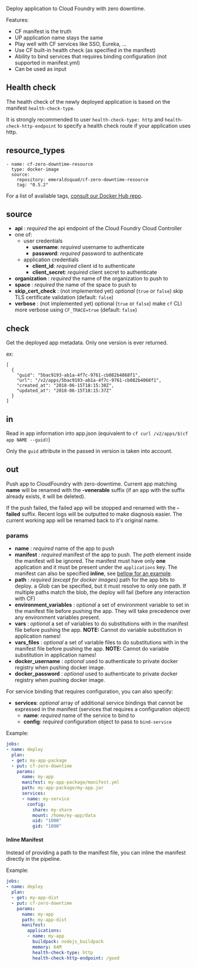 Deploy application to Cloud Foundry with zero downtime.

Features:

- CF manifest is the truth
- UP application name stays the same
- Play well with CF services like SSO, Eureka, ...
- Use CF built-in health check (as specified in the manifest)
- Ability to bind services that requires binding configuration (not supported in manifest.yml)
- Can be used as input

## Health check

The health check of the newly deployed application is based on the manifest `health-check-type`.

It is strongly recommended to user `health-check-type: http` and `health-check-http-endpoint` to specify a health check route if your application uses http.

## resource_types

```
- name: cf-zero-downtime-resource
  type: docker-image
  source:
    repository: emeraldsquad/cf-zero-downtime-resource
    tag: "0.5.2"
```

For a list of available tags, [consult our Docker Hub repo](https://hub.docker.com/r/emeraldsquad/cf-zero-downtime-resource/tags/).

## source

- **api** : _required_ the api endpoint of the Cloud Foundry Cloud Controller
- one of:
  - user credentials
    - **username**: _required_ username to authenticate
    - **password**: _required_ password to authenticate
  - application credentials
    - **client_id**: _required_ client id to authenticate
    - **client_secret**: _required_ client secret to authenticate
- **organization** : _required_ the name of the organization to push to
- **space** : _required_ the name of the space to push to
- **skip_cert_check** : (not implemented yet) _optional_ (`true` or `false`) skip TLS certificate validation (default: `false`)
- **verbose** : (not implemented yet) optional (`true` or `false`) make `cf` CLI more verbose using `CF_TRACE=true` (default: `false`)

## check

Get the deployed app metadata. Only one version is ever returned.

ex:

```
[
  {
    "guid": "5bac9193-ab1a-4f7c-9761-cb082b4068f1",
    "url": "/v2/apps/5bac9193-ab1a-4f7c-9761-cb082b4068f1",
    "created_at": "2018-06-15T18:15:30Z",
    "updated_at": "2018-06-15T18:15:37Z"
  }
]
```

## in

Read in app information into app.json (equivalent to `cf curl /v2/apps/$(cf app NAME --guid)`)

Only the `guid` attribute in the passed in version is taken into account.

## out

Push app to CloudFoundry with zero-downtime. Current app matching **name** will be renamed with the **-venerable** suffix (if an app with the suffix already exists, it will be deleted).

If the push failed, the failed app will be stopped and renamed with the **-failed** suffix. Recent logs will be outputted to make diagnosis easier. The current working app will be renamed back to it's original name.

### params

- **name** : _required_ name of the app to push
- **manifest** : _required_ manifest of the app to push. The _path_ element inside the manifest will be ignored. The manifest must have only **one** application and it must be present under the `applications` key. The manifest can also be specified **inline**, see [bellow for an example](#inline-manifest).
- **path** : _required (except for docker images)_ path for the app bits to deploy. a Glob can be specified, but it must resolve to only one path. If multiple paths match the blob, the deploy will fail (before any interaction with CF)
- **environment_variables** : _optional_ a set of environment variable to set in the manifest file before pushing the app. They will take precedence over any environment variables present.
- **vars** : _optional_ a set of variables to do substitutions with in the manifest file before pushing the app. **NOTE:** Cannot do variable substitution in application names!
- **vars_files** : _optional_ a set of variable files to do substitutions with in the manifest file before pushing the app. **NOTE:** Cannot do variable substitution in application names!
- **docker_username** : _optional_ used to authenticate to private docker registry when pushing docker image.
- **docker_password** : _optional_ used to authenticate to private docker registry when pushing docker image.

For service binding that requires configuration, you can also specify:

- **services**: _optional_ array of additional service bindings that cannot be expressed in the manifest (services that requires a configuration object)
  - **name**: _required_ name of the service to bind to
  - **config**: _required_ configuration object to pass to `bind-service`

Example:

```yaml
jobs:
- name: deploy
  plan:
  - get: my-app-package
  - put: cf-zero-downtime
    params:
      name: my-app
      manifest: my-app-package/manifest.yml
      path: my-app-package/my-app.jar
      services:
      - name: my-service
        config:
          share: my-share
          mount: /home/my-app/data
          uid: "1000"
          gid: "1000"
```

#### Inline Manifest

Instead of providing a path to the manifest file, you can inline the manifest directly in the pipeline.

Example:

```yaml
jobs:
- name: deploy
  plan:
  - get: my-app-dist
  - put: cf-zero-downtime
    params:
      name: my-app
      path: my-app-dist
      manifest:
        applications:
        - name: my-app
          buildpack: nodejs_buildpack
          memory: 64M
          health-check-type: http
          health-check-http-endpoint: /good
```
